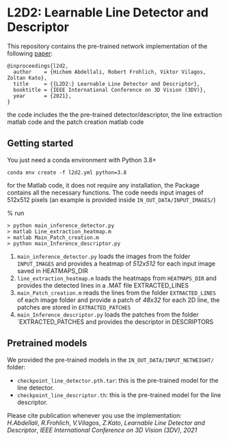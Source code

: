# L2D2: Learnable Line Detector and Descriptor

This repository contains the pre-trained network implementation of the following [paper](https://www.researchgate.net/publication/355340221_L2D2_Learnable_Line_Detector_and_Descriptor):


```text
@inproceedings{l2d2,
  author    = {Hichem Abdellali, Robert Frohlich, Viktor Vilagos, Zoltan Kato},
  title     = {{L2D2:} Learnable Line Detector and Descriptor},
  booktitle = {IEEE International Conference on 3D Vision (3DV)},
  year      = {2021},
}
```

the code includes the the pre-trained detector/descriptor, the line extraction matlab code and the patch creation matlab code

Getting started
-----------------
You just need a conda environment with Python 3.8+
```
conda env create -f l2d2.yml python=3.8
```
for the Matlab code, it does not require any installation, the Package contains all the necessary functions. 
The code needs input images of 512x512 pixels (an example is provided inside `IN_OUT_DATA/INPUT_IMAGES/`)

% run
```
> python main_inference_detector.py
> matlab Line_extraction_heatmap.m
> matlab Main_Patch_creation.m
> python main_Inference_descriptor.py
```

1. `main_inference_detector.py` loads the images from the folder `INPUT_IMAGES` and provides a heatmap of *512x512* for each input image saved in HEATMAPS_DIR
2. `line_extraction_heatmap.m` loads the heatmaps from `HEATMAPS_DIR` and provides the detected lines in a .MAT file EXTRACTED_LINES
3. `main_Patch_creation.m` reads the lines from the folder `EXTRACTED_LINES` of each image folder and provide a patch of *48x32* for each 2D line, the patches are stored in `EXTRACTED_PATCHES`
4. `main_Inference_descriptor.py` loads the patches from the folder `EXTRACTED_PATCHES and provides the descriptor in DESCRIPTORS


Pretrained models
-----------------
We provided the pre-trained models in the `IN_OUT_DATA/INPUT_NETWEIGHT/` folder:
 - `checkpoint_line_detector.pth.tar`: this is the pre-trained model for the line detector.
 - `checkpoint_line_descriptor.th`: this is the pre-trained model for the line descriptor.



Please cite publication whenever you use the implementation:  
*H.Abdellali*, *R.Frohlich*, *V.Vilagos*, *Z.Kato*, *Learnable Line Detector and Descriptor*, *IEEE International Conference on 3D Vision (3DV)*, *2021*
